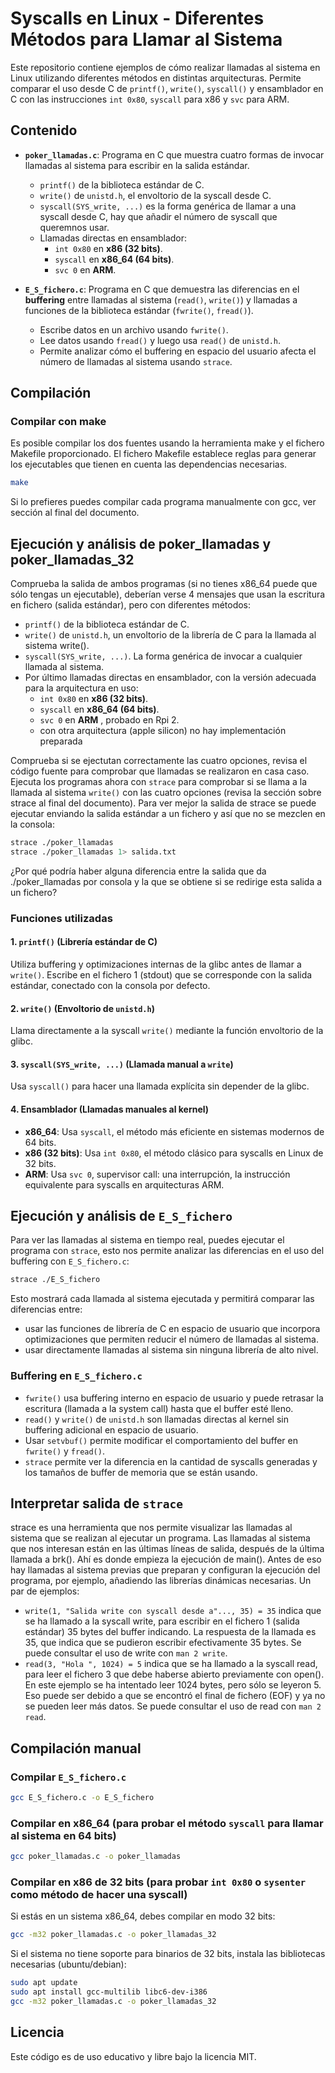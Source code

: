 # Syscalls en Linux - Diferentes Métodos para Llamar al Sistema

Este repositorio contiene ejemplos de cómo realizar llamadas al sistema en Linux utilizando diferentes métodos en distintas arquitecturas. Permite comparar el uso desde C de `printf()`, `write()`, `syscall()` y ensamblador en C con las instrucciones `int 0x80`, `syscall` para x86 y `svc` para ARM.

## Contenido

- **`poker_llamadas.c`**: Programa en C que muestra cuatro formas de invocar llamadas al sistema para escribir en la salida estándar.

  - `printf()` de la biblioteca estándar de C.
  - `write()` de `unistd.h`, el envoltorio de la syscall desde C.
  - `syscall(SYS_write, ...)` es la forma genérica de llamar a una syscall desde C, hay que añadir el número de syscall que queremnos usar.
  - Llamadas directas en ensamblador:
    - `int 0x80` en **x86 (32 bits)**.
    - `syscall` en **x86_64 (64 bits)**.
    - `svc 0` en **ARM**.

- **`E_S_fichero.c`**: Programa en C que demuestra las diferencias en el **buffering** entre llamadas al sistema (`read()`, `write()`) y llamadas a funciones de la biblioteca estándar (`fwrite()`, `fread()`).

  - Escribe datos en un archivo usando `fwrite()`.
  - Lee datos usando `fread()` y luego usa `read()` de `unistd.h`.
  - Permite analizar cómo el buffering en espacio del usuario afecta el número de llamadas al sistema usando `strace`.

## Compilación

### **Compilar con make**
Es posible compilar los dos fuentes usando la herramienta make y el fichero Makefile proporcionado.
El fichero Makefile establece reglas para generar los ejecutables que tienen en cuenta las dependencias necesarias.

```sh
make
```
Si lo prefieres puedes compilar cada programa manualmente con gcc, ver sección al final del documento.

## Ejecución y análisis de poker_llamadas y poker_llamadas_32

Comprueba la salida de ambos programas (si no tienes x86_64 puede que sólo tengas un ejecutable), deberían verse 4 mensajes que usan la escritura en fichero (salida estándar), pero con diferentes métodos:
  - `printf()` de la biblioteca estándar de C.
  - `write()` de `unistd.h`, un envoltorio de la librería de C para la llamada al sistema write().
  - `syscall(SYS_write, ...)`. La forma genérica de invocar a cualquier llamada al sistema.
  - Por último llamadas directas en ensamblador, con la versión adecuada para la arquitectura en uso:
    - `int 0x80` en **x86 (32 bits)**.
    - `syscall` en **x86_64 (64 bits)**.
    - `svc 0` en **ARM** , probado en Rpi 2.
    - con otra arquitectura (apple silicon) no hay implementación preparada

Comprueba si se ejectutan correctamente las cuatro opciones, revisa el código fuente para comprobar que llamadas se realizaron en casa caso.
Ejecuta los programas ahora con `strace` para comprobar si se llama a la llamada al sistema `write()` con las cuatro opciones (revisa la sección sobre strace al final del documento). Para ver mejor la salida de strace se puede ejecutar enviando la salida estándar a un fichero y así que no se mezclen en la consola:
```sh
strace ./poker_llamadas
strace ./poker_llamadas 1> salida.txt
```
¿Por qué podría haber alguna diferencia entre la salida que da ./poker_llamadas por consola y la que se obtiene si se redirige esta salida a un fichero?

### Funciones utilizadas

#### **1. `printf()` (Librería estándar de C)**

Utiliza buffering y optimizaciones internas de la glibc antes de llamar a `write()`. Escribe en el fichero 1 (stdout) que se corresponde con la salida estándar, conectado con la consola por defecto.

#### **2. `write()` (Envoltorio de `unistd.h`)**

Llama directamente a la syscall `write()` mediante la función envoltorio de la glibc.

#### **3. `syscall(SYS_write, ...)` (Llamada manual a `write`)**

Usa `syscall()` para hacer una llamada explícita sin depender de la glibc.

#### **4. Ensamblador (Llamadas manuales al kernel)**

- **x86_64**: Usa `syscall`, el método más eficiente en sistemas modernos de 64 bits.
- **x86 (32 bits)**: Usa `int 0x80`, el método clásico para syscalls en Linux de 32 bits.
- **ARM**: Usa `svc 0`, supervisor call: una interrupción, la instrucción equivalente para syscalls en arquitecturas ARM.

## Ejecución y análisis de `E_S_fichero`

Para ver las llamadas al sistema en tiempo real, puedes ejecutar el programa con `strace`, esto nos permite analizar las diferencias en el uso del buffering con `E_S_fichero.c`:

```sh
strace ./E_S_fichero
```

Esto mostrará cada llamada al sistema ejecutada y permitirá comparar las diferencias entre:
- usar las funciones de librería de C en espacio de usuario que incorpora optimizaciones que permiten reducir el número de llamadas al sistema.
- usar directamente llamadas al sistema sin ninguna librería de alto nivel.

### Buffering en `E_S_fichero.c`

- `fwrite()` usa buffering interno en espacio de usuario y puede retrasar la escritura (llamada a la system call) hasta que el buffer esté lleno.
- `read()` y `write()` de `unistd.h` son llamadas directas al kernel sin buffering adicional en espacio de usuario.
- Usar `setvbuf()` permite modificar el comportamiento del buffer en `fwrite()` y `fread()`.
- `strace` permite ver la diferencia en la cantidad de syscalls generadas y los tamaños de buffer de memoria que se están usando.

## Interpretar salida de `strace`
strace es una herramienta que nos permite visualizar las llamadas al sistema que se realizan al ejecutar un programa. Las llamadas al sistema que nos interesan están en las últimas líneas de salida, después de la última llamada a brk(). Ahí es donde empieza la ejecución de main(). Antes de eso hay llamadas al sistema previas que preparan y configuran la ejecución del programa, por ejemplo, añadiendo las librerías dinámicas necesarias. Un par de ejemplos:

- `write(1, "Salida write con syscall desde a"..., 35) = 35` indica que se ha llamado a la syscall write, para escribir en el fichero 1 (salida estándar) 35 bytes del buffer indicando. La respuesta de la llamada es 35, que indica que se pudieron escribir efectivamente 35 bytes. Se puede consultar el uso de write con `man 2 write`.
- `read(3, "Hola ", 1024) = 5` indica que se ha llamado a la syscall read, para leer el fichero 3 que debe haberse abierto previamente con open(). En este ejemplo se ha intentado leer 1024 bytes, pero sólo se leyeron 5. Eso puede ser debido a que se encontró el final de fichero (EOF) y ya no se pueden leer más datos. Se puede consultar el uso de read con `man 2 read`.
  
## Compilación manual
### **Compilar `E_S_fichero.c`**

```sh
gcc E_S_fichero.c -o E_S_fichero
```

### **Compilar en x86_64** (para probar el método `syscall` para llamar al sistema en 64 bits)

```sh
gcc poker_llamadas.c -o poker_llamadas
```

### **Compilar en x86 de 32 bits** (para probar `int 0x80` o `sysenter` como método de hacer una syscall)
Si estás en un sistema x86_64, debes compilar en modo 32 bits:

```sh
gcc -m32 poker_llamadas.c -o poker_llamadas_32
```

Si el sistema no tiene soporte para binarios de 32 bits, instala las bibliotecas necesarias (ubuntu/debian):

```sh
sudo apt update
sudo apt install gcc-multilib libc6-dev-i386
gcc -m32 poker_llamadas.c -o poker_llamadas_32
```
## Licencia

Este código es de uso educativo y libre bajo la licencia MIT.


